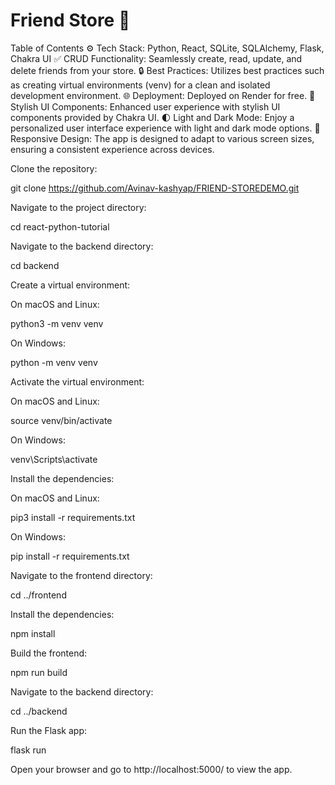 ﻿# Friend Store 🚀

Table of Contents
⚙️ Tech Stack: Python, React, SQLite, SQLAlchemy, Flask, Chakra UI
✅ CRUD Functionality: Seamlessly create, read, update, and delete friends from your store.
🔒 Best Practices: Utilizes best practices such as creating virtual environments (venv) for a clean and isolated development environment. 
🌐 Deployment: Deployed on Render for free.
🎨 Stylish UI Components: Enhanced user experience with stylish UI components provided by Chakra UI.
🌓 Light and Dark Mode: Enjoy a personalized user interface experience with light and dark mode options. 
📱 Responsive Design: The app is designed to adapt to various screen sizes, ensuring a consistent experience across devices.


Clone the repository:
 
git clone https://github.com/Avinav-kashyap/FRIEND-STOREDEMO.git
 
Navigate to the project directory:
 
cd react-python-tutorial
 
Navigate to the backend directory:
 
cd backend
 
Create a virtual environment:
 
On macOS and Linux:
 
python3 -m venv venv
 
On Windows:
 
python -m venv venv
 
Activate the virtual environment:
 
On macOS and Linux:
 
source venv/bin/activate
 
On Windows:
 
venv\Scripts\activate
 
Install the dependencies:
 
On macOS and Linux:
 
pip3 install -r requirements.txt
 
On Windows:
 
pip install -r requirements.txt
 
Navigate to the frontend directory:
 
cd ../frontend
 
Install the dependencies:
 
npm install
 
Build the frontend:
 
npm run build
 
Navigate to the backend directory:
 
cd ../backend
 
Run the Flask app:
 
flask run
 
Open your browser and go to http://localhost:5000/ to view the app.</p>
	</body>
